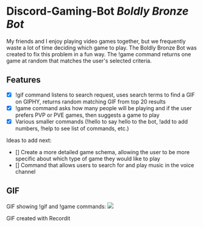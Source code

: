# Discord-Gaming-Bot *Boldly Bronze Bot*
My friends and I enjoy playing video games together, but we frequently waste a lot of time deciding which game to play.
The Boldly Bronze Bot was created to fix this problem in a fun way. The !game command returns one game at random that matches the user's selected criteria.

## Features
* [X] !gif command listens to search request, uses search terms to find a GIF on GIPHY, returns random matching GIF from top 20 results
* [X] !game command asks how many people will be playing and if the user prefers PVP or PVE games, then suggests a game to play
* [X] Various smaller commands (!hello to say hello to the bot, !add to add numbers, !help to see list of commands, etc.)

Ideas to add next:
* [] Create a more detailed game schema, allowing the user to be more specific about which type of game they would like to play
* [] Command that allows users to search for and play music in the voice channel

## GIF
GIF showing !gif and !game commands:
![](http://g.recordit.co/Q0YoORyBFP.gif)

GIF created with Recordit
